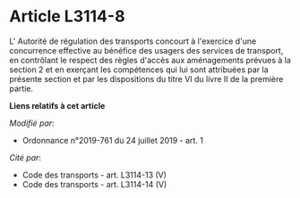 # Article L3114-8

L'       Autorité de régulation des transports concourt à l'exercice d'une concurrence effective au bénéfice des usagers des
services de transport, en contrôlant le respect des règles d'accès aux aménagements prévues à la section 2 et en exerçant les
compétences qui lui sont attribuées par la présente section et par les dispositions du titre VI du livre II de la première
partie.

**Liens relatifs à cet article**

_Modifié par_:

  - Ordonnance n°2019-761 du 24 juillet 2019 - art. 1

_Cité par_:

  - Code des transports - art. L3114-13 (V)
  - Code des transports - art. L3114-14 (V)

